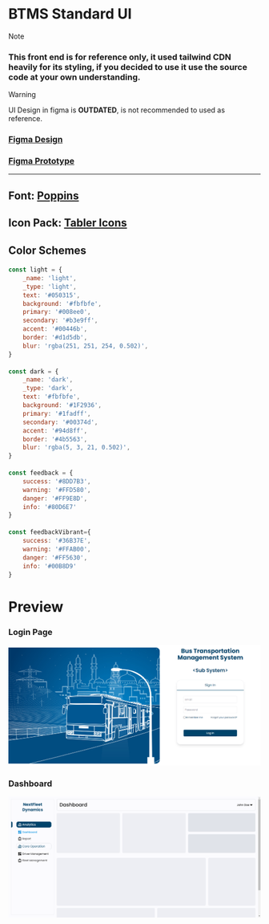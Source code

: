 # BTMS Standard UI

> [!NOTE]  
> ### This front end is for reference only, it used tailwind CDN heavily for its styling, if you decided to use it use the source code at your own understanding.

>[!WARNING]
> UI Design in figma is **OUTDATED**, is not recommended to used as reference.

### [Figma Design](https://www.figma.com/design/seFlmdlPbDBgoFv7SYD6Lh/BTMS-UI-REFERENCE?node-id=0-1&node-type=CANVAS&t=gfGQhSqBa1b8oyP4-0)

### [Figma Prototype](https://www.figma.com/proto/seFlmdlPbDBgoFv7SYD6Lh/BTMS-UI-REFERENCE?node-id=1-83&starting-point-node-id=1%3A83)

<hr/>

## Font: [Poppins](https://fonts.google.com/specimen/Poppins?query=poppins)

## Icon Pack: [Tabler Icons](https://tabler.io/icons)

## Color Schemes

```js
const light = {
    _name: 'light',
    _type: 'light',
    text: '#050315',
    background: '#fbfbfe',
    primary: '#008ee0',
    secondary: '#b3e9ff',
    accent: '#00446b',
    border: '#d1d5db',
    blur: 'rgba(251, 251, 254, 0.502)',
}

const dark = {
    _name: 'dark',
    _type: 'dark',
    text: '#fbfbfe',
    background: '#1F2936',
    primary: '#1fadff',
    secondary: '#00374d',
    accent: '#94d8ff',
    border: '#4b5563',
    blur: 'rgba(5, 3, 21, 0.502)',
}

const feedback = {
    success: '#8DD7B3',
    warning: '#FFD580',
    danger: '#FF9E8D',
    info: '#80D6E7'
}

const feedbackVibrant={
    success: '#36B37E',
    warning: '#FFAB00',
    danger: '#FF5630',
    info: '#00B8D9'
}

```

# Preview

### Login Page
<img src="images\snapshot_1.png">

### Dashboard
<img src="images\snapshot_2.png">